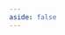 ```yaml
---
aside: false
---
```


<script setup>
  import {PageDivision} from 'vitepress-api-document-theme'
</script>

<PageDivision>
<template #left>

This page demonstrates usage of some of the runtime APIs provided by VitePress.

The main `useData()` API can be used to access site, theme, and page data for the current page. It works in both `.md` and `.vue` files:

</template>
<template #right>

```md
<script setup>
import { useData } from 'vitepress'

const { theme, page, frontmatter } = useData()
</script>

## Results

### Theme Data

<pre>{{ theme }}</pre>

### Page Data

<pre>{{ page }}</pre>

### Page Frontmatter

<pre>{{ frontmatter }}</pre>
```

</template>
</PageDivision>
